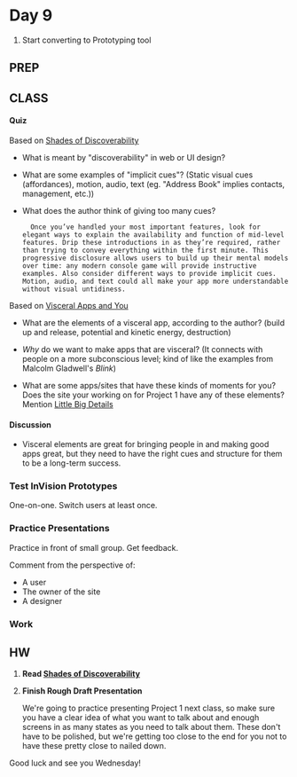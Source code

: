 Day 9
=======================================

1. Start converting to Prototyping tool




PREP
---------------------------------------




CLASS
---------------------------------------
#### Quiz
Based on [Shades of Discoverability](http://alistapart.com/column/shades-of-discoverability)

- What is meant by "discoverability" in web or UI design?
- What are some examples of "implicit cues"? (Static visual cues (affordances), motion, audio, text (eg. "Address Book" implies contacts, management, etc.))
- What does the author think of giving too many cues?

		Once you’ve handled your most important features, look for elegant ways to explain the availability and function of mid-level features. Drip these introductions in as they’re required, rather than trying to convey everything within the first minute. This progressive disclosure allows users to build up their mental models over time: any modern console game will provide instructive examples. Also consider different ways to provide implicit cues. Motion, audio, and text could all make your app more understandable without visual untidiness.


Based on [Visceral Apps and You](http://mysterioustrousers.com/news/2013/3/25/visceral-apps-and-you)
- What are the elements of a visceral app, according to the author? (build up and release, potential and kinetic energy, destruction)
- *Why* do we want to make apps that are visceral? (It connects with people on a more subconscious level; kind of like the examples from Malcolm Gladwell's *Blink*)

- What are some apps/sites that have these kinds of moments for you? Does the site your working on for Project 1 have any of these elements?
	Mention [Little Big Details](http://littlebigdetails.com/)


#### Discussion
- Visceral elements are great for bringing people in and making good apps great, but they need to have the right cues and structure for them to be a long-term success.


### Test InVision Prototypes

One-on-one. Switch users at least once.

### Practice Presentations

Practice in front of small group. Get feedback.

Comment from the perspective of:
- A user
- The owner of the site
- A designer


### Work



HW
---------------------------------------

1. **Read [Shades of Discoverability](http://alistapart.com/column/shades-of-discoverability)**

2. **Finish Rough Draft Presentation**

	We're going to practice presenting Project 1 next class, so make sure you have a clear idea of what you want to talk about and enough screens in as many states as you need to talk about them. These don't have to be polished, but we're getting too close to the end for you not to have these pretty close to nailed down.


Good luck and see you Wednesday!

